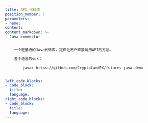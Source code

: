 ```yaml
---
title: API 代码库
position_number: 7
parameters:
- name:
content:
content_markdown: >-
  Java connector


    一个轻量级的Java代码库，提供让用户直接调用API的方法。

    各个语言的sdk：
        
        java: https://github.com/CryptoLandEX/futures-java-demo


left_code_blocks:
- code_block:
  title:
  language:
right_code_blocks:
- code_block:
  title:
  language:
---
```

